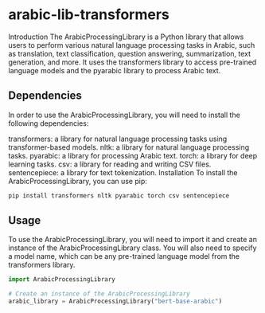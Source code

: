 # arabic-lib-transformers
Introduction
The ArabicProcessingLibrary is a Python library that allows users to perform various natural language processing tasks in Arabic, such as translation, text classification, question answering, summarization, text generation, and more. It uses the transformers library to access pre-trained language models and the pyarabic library to process Arabic text.

## Dependencies
In order to use the ArabicProcessingLibrary, you will need to install the following dependencies:

transformers: a library for natural language processing tasks using transformer-based models.
nltk: a library for natural language processing tasks.
pyarabic: a library for processing Arabic text.
torch: a library for deep learning tasks.
csv: a library for reading and writing CSV files.
sentencepiece: a library for text tokenization.
Installation
To install the ArabicProcessingLibrary, you can use pip:

```sh
pip install transformers nltk pyarabic torch csv sentencepiece
```

## Usage
To use the ArabicProcessingLibrary, you will need to import it and create an instance of the ArabicProcessingLibrary class. You will also need to specify a model name, which can be any pre-trained language model from the transformers library.
```python
import ArabicProcessingLibrary

# Create an instance of the ArabicProcessingLibrary
arabic_library = ArabicProcessingLibrary("bert-base-arabic")
```
